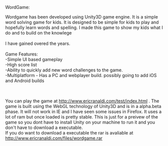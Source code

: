 WordGame:

Wordgame has been developed using Unity3D game engine. It is a simple word solving game for kids. It is designed to be simple
for kids to play and hopefully learn words and spelling. I made this game to show my kids what I do and to build on the knowlege <br><br>
I have gained overed the years. 
<br><br>
Game Features:
<br>-Simple UI based gameplay
<br>-High score list
<br>-Ability to quickly add new word challenges to the game.
<br>-Multiplatform - Has a PC and webplayer build. possibly going to add iOS and Android builds

<br><br>
You can play the game at http://www.ericranaldi.com/test/index.html . The game is built using the WebGL technology of Unity3D and is in a alpha.beta phase. It will not work in IE and I have seen some issues in Firefox. It uses a lot of ram but once loaded is pretty stable. This is just for a preivew of the game so you dont have to install Unity on your machine to run it and you don't have to download a executable. 
<br>
If you do want to download a executable the rar is avaliable at http://www.ericranaldi.com/files/wordgame.rar
